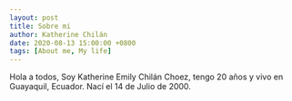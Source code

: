 ```yaml
---
layout: post
title: Sobre mi
author: Katherine Chilán
date: 2020-08-13 15:00:00 +0800
tags: [About me, My life]
---
```


Hola a todos, Soy Katherine Emily Chilán Choez, tengo 20 años y vivo en Guayaquil, Ecuador.
Nací el 14 de Julio de 2000.
